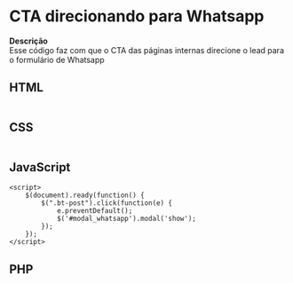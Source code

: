 # CTA direcionando para Whatsapp

 **Descrição**  
Esse código faz com que o CTA das páginas internas direcione o lead para o formulário de Whatsapp

## HTML
```

```
## CSS
```

```
## JavaScript
```
<script>
    $(document).ready(function() {
        $(".bt-post").click(function(e) {
            e.preventDefault();
            $('#modal_whatsapp').modal('show');
        });
    });
</script>
```
## PHP
```

```
